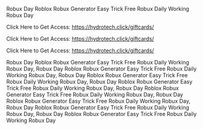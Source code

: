 Robux Day Roblox Robux Generator Easy Trick Free Robux Daily Working Robux Day

Click Here to Get Access: https://hydrotech.click/giftcards/

Click Here to Get Access: https://hydrotech.click/giftcards/

Click Here to Get Access: https://hydrotech.click/giftcards/

Robux Day Roblox Robux Generator Easy Trick Free Robux Daily Working Robux Day, Robux Day Roblox Robux Generator Easy Trick Free Robux Daily Working Robux Day, Robux Day Roblox Robux Generator Easy Trick Free Robux Daily Working Robux Day, Robux Day Roblox Robux Generator Easy Trick Free Robux Daily Working Robux Day, Robux Day Roblox Robux Generator Easy Trick Free Robux Daily Working Robux Day, Robux Day Roblox Robux Generator Easy Trick Free Robux Daily Working Robux Day, Robux Day Roblox Robux Generator Easy Trick Free Robux Daily Working Robux Day, Robux Day Roblox Robux Generator Easy Trick Free Robux Daily Working Robux Day
